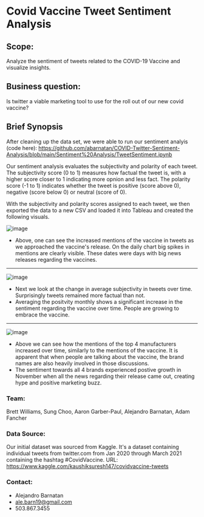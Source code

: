 # Covid Vaccine Tweet Sentiment Analysis

## Scope:
Analyze the sentiment of tweets related to the COVID-19 Vaccine and visualize insights.

## Business question: 
Is twitter a viable marketing tool to use for the roll out of our new covid vaccine? 

## Brief Synopsis  

After cleaning up the data set, we were able to run our sentiment analyis (code here): https://github.com/abarnatan/COVID-Twitter-Sentiment-Analysis/blob/main/Sentiment%20Analysis/TweetSentiment.ipynb

Our sentiment analysis evaluates the subjectivity and polarity of each tweet. The subjectivity score (0 to 1) measures how factual the tweet is, with a higher score closer to 1 indicating more opnion and less fact. The polarity score (-1 to 1) indicates whether the tweet is positive (score above 0), negative (score below 0) or neutral (score of 0).

With the subjectivity and polarity scores assigned to each tweet, we then exported the data to a new CSV and loaded it into Tableau and created the following visuals.

![image](https://user-images.githubusercontent.com/70718724/119423905-435be680-bcb9-11eb-9a60-9f83df879d0a.png)

- Above, one can see the increased mentions of the vaccine in tweets as we approached the vaccine's release. On the daily chart big spikes in mentions are clearly visible. These dates were days with big news releases regarding the vaccines. 

----------------------------------------------------------------------------------------------------------------------------------------------------------

![image](https://user-images.githubusercontent.com/70718724/119424608-a437ee80-bcba-11eb-822e-dc52fe833292.png)

- Next we look at the change in average subjectivity in tweets over time. Surprisingly tweets remained more factual than not. 
- Averaging the positvity monthly shows a significant increase in the sentiment regarding the vaccine over time. People are growing to embrace the vaccine. 
----------------------------------------------------------------------------------------------------------------------------------------------------------
![image](https://user-images.githubusercontent.com/70718724/119425640-a1d69400-bcbc-11eb-9f00-5ab1345edec4.png)

- Above we can see how the mentions of the top 4 manufacturers increased over time, similarly to the mentions of the vaccine. It is apparent that when people are talking about the vaccine, the brand names are also heavily involved in those discussions. 
- The sentiment towards all 4 brands experienced postive growth in November when all the news regarding their release came out, creating hype and positive marketing buzz. 


### Team: 
Brett Williams, Sung Choo, Aaron Garber-Paul, Alejandro Barnatan, Adam Fancher 

### Data Source:
Our initial dataset was sourced from Kaggle. It's a dataset containing individual tweets from twitter.com from Jan 2020 through March 2021 containing the hashtag #CovidVaccine. 
URL: https://www.kaggle.com/kaushiksuresh147/covidvaccine-tweets

### Contact: 
- Alejandro Barnatan
- ale.barn19@gmail.com
- 503.867.3455
